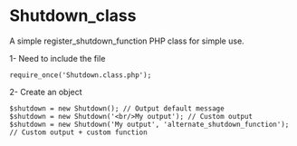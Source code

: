 Shutdown_class
==============

A simple register_shutdown_function PHP class for simple use.

1- Need to include the file 

    require_once('Shutdown.class.php');
    
2- Create an object 

    $shutdown = new Shutdown(); // Output default message
    $shutdown = new Shutdown('<br/>My output'); // Custom output
    $shutdown = new Shutdown('My output', 'alternate_shutdown_function'); // Custom output + custom function
